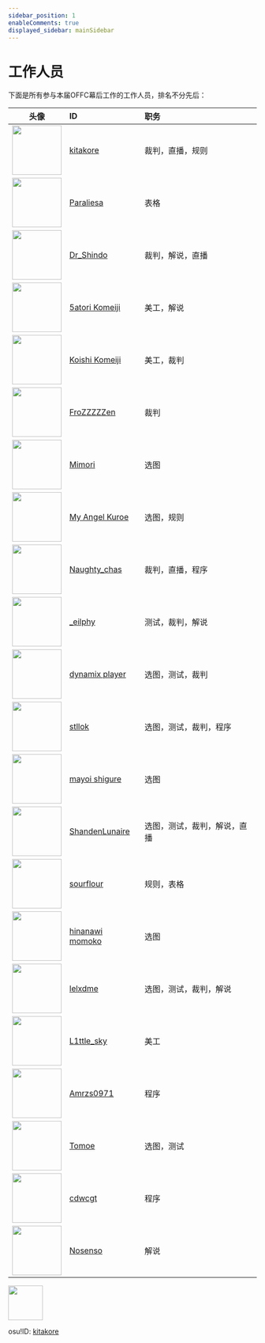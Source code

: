 ```yaml
---
sidebar_position: 1
enableComments: true
displayed_sidebar: mainSidebar
---
```


# 工作人员

下面是所有参与本届OFFC幕后工作的工作人员，排名不分先后：

<StaffBoard uid="30973609" userName="Amrzs0971" role="程序"></StaffBoard>
<StaffBoard uid="33887163" userName="kitakore" role="裁判，直播，规则"></StaffBoard>



|头像|ID|职务|
|:-:|:-|:-|
|<img src="https://a.ppy.sh/33887163?1720800005.jpeg" width="100"/>|[kitakore](https://osu.ppy.sh/users/33887163)|裁判，直播，规则| 
|<img src="https://a.ppy.sh/30595368?1720799710.jpeg" width="100"/>|[Paraliesa](https://osu.ppy.sh/users/30595368)|表格|
|<img src="https://a.ppy.sh/30895664?1715264556.jpeg" width="100"/>|[Dr_Shindo](https://osu.ppy.sh/users/30895664)|裁判，解说，直播|
|<img src="https://a.ppy.sh/34282059?1722777886.jpeg" width="100"/>|[5atori Komeiji](https://osu.ppy.sh/users/34282059)|美工，解说|
|<img src="https://a.ppy.sh/33295812?1722717131.jpeg" width="100"/>|[Koishi Komeiji](https://osu.ppy.sh/users/33295812)|美工，裁判|
|<img src="https://a.ppy.sh/29235972?1722541681.jpeg" width="100"/>|[FroZZZZZen](https://osu.ppy.sh/users/29235972)|裁判|
|<img src="https://a.ppy.sh/33418980?1720533238.jpeg" width="100"/>|[Mimori](https://osu.ppy.sh/users/33418980)|选图|
|<img src="https://a.ppy.sh/13217389?1717553951.jpeg" width="100"/>|[My Angel Kuroe](https://osu.ppy.sh/users/13217389)|选图，规则|
|<img src="https://a.ppy.sh/15349720?1720607917.jpeg" width="100"/>|[Naughty_chas](https://osu.ppy.sh/users/15349720)|裁判，直播，程序|
|<img src="https://a.ppy.sh/15175276?1709356004.jpeg" width="100"/>|[_eilphy](https://osu.ppy.sh/users/15175276)|测试，裁判，解说|
|<img src="https://a.ppy.sh/12438405?1715487727.jpeg" width="100"/>|[dynamix player](https://osu.ppy.sh/users/12438405)|选图，测试，裁判|
|<img src="https://a.ppy.sh/14817468?1705334951.jpeg" width="100"/>|[stllok](https://osu.ppy.sh/users/14817468)|选图，测试，裁判，程序|
|<img src="https://a.ppy.sh/27921376?1723126636.jpeg" width="100"/>|[mayoi shigure](https://osu.ppy.sh/users/27921376)|选图|
|<img src="https://a.ppy.sh/13888511?1719592414.jpeg" width="100"/>|[ShandenLunaire](https://osu.ppy.sh/users/13888511)|选图，测试，裁判，解说，直播|
|<img src="https://a.ppy.sh/5237349?1712837187.jpeg" width="100"/>|[sourflour](https://osu.ppy.sh/users/5237349)|规则，表格|
|<img src="https://a.ppy.sh/16901335?1722324503.jpeg" width="100"/>|[hinanawi momoko](https://osu.ppy.sh/users/16901335)|选图|
|<img src="https://a.ppy.sh/13795588?1712406732.jpeg" width="100"/>|[lelxdme](https://osu.ppy.sh/users/13795588)|选图，测试，裁判，解说|
|<img src="https://a.ppy.sh/28412976?1722778278.jpeg" width="100"/>|[L1ttle_sky](https://osu.ppy.sh/users/28412976)|美工|
|<img src="https://a.ppy.sh/30973609?1707497304.jpeg" width="100"/>|[Amrzs0971](https://osu.ppy.sh/users/30973609)|程序|
|<img src="https://a.ppy.sh/7210268?1715498207.jpeg" width="100"/>|[Tomoe](https://osu.ppy.sh/users/7210268)|选图，测试|
|<img src="https://a.ppy.sh/14721101?1717747082.jpeg" width="100"/>|[cdwcgt](https://osu.ppy.sh/users/14721101)|程序|
|<img src="https://a.ppy.sh/30329943?1723016654.jpeg" width="100"/>|[Nosenso](https://osu.ppy.sh/users/30329943)|解说|





<img src="https://a.ppy.sh/33887163?1720800005.jpeg" width="70"/> 

osu!ID: [kitakore](https://osu.ppy.sh/users/33887163)

